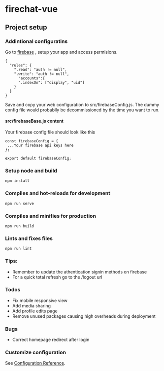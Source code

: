 # firechat-vue

## Project setup

### Addintional configuratins

Go to [firebase](https://console.firebase.google.com/) , setup your app and access permisions.

```
{
  "rules": {
    ".read": "auth != null",
    ".write": "auth != null",
      "accounts":{
      ".indexOn": ["display", "uid"]
    }
  }
}

```

Save and copy your web configuration to src/firebaseConfig.js. The dummy config file would probablly be decommissioned by the time you want to run.

#### src/firebaseBase.js content

Your firebase config file should look like this

```
const firebaseConfig = {
 ...Your firebase api keys here
};

export default firebaseConfig;
```


### Setup node and build
```
npm install
```

### Compiles and hot-reloads for development
```
npm run serve
```

### Compiles and minifies for production
```
npm run build
```

### Lints and fixes files
```
npm run lint
```

### Tips: 
* Remember to update the athentication signin methods on firebase
* For a quick total refresh go to the /logout url


### Todos
* Fix mobile responsive view
* Add media sharing
* Add profile edits page
* Remove unused packages causing high overheads during deployment

### Bugs
* Correct homepage redirect after login
### Customize configuration
See [Configuration Reference](https://cli.vuejs.org/config/).



